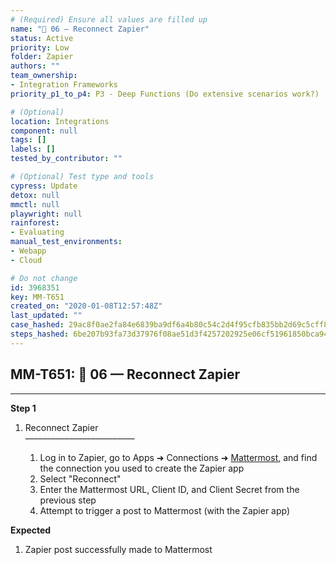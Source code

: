 ```yaml
---
# (Required) Ensure all values are filled up
name: "🔸 06 — Reconnect Zapier"
status: Active
priority: Low
folder: Zapier
authors: ""
team_ownership: 
- Integration Frameworks
priority_p1_to_p4: P3 - Deep Functions (Do extensive scenarios work?)

# (Optional)
location: Integrations
component: null
tags: []
labels: []
tested_by_contributor: ""

# (Optional) Test type and tools
cypress: Update
detox: null
mmctl: null
playwright: null
rainforest: 
- Evaluating
manual_test_environments:
- Webapp
- Cloud

# Do not change
id: 3968351
key: MM-T651
created_on: "2020-01-08T12:57:48Z"
last_updated: ""
case_hashed: 29ac8f0ae2fa84e6839ba9df6a4b80c54c2d4f95cfb835bb2d69c5cff819a3a0e337d704bb32d63d1c9bb922e36cb802
steps_hashed: 6be207b93fa73d37976f08ae51d3f4257202925e06cf51961850bca94c615960d3d924596c5e547997c40b1606b40949
---
```


<!-- (Auto-generated) Based on frontmatter's "key" and "name" -->

## MM-T651: 🔸 06 — Reconnect Zapier

---

**Step 1**

1. Reconnect Zapier\
   –––––––––––––––––––––––––

   1. Log in to Zapier, go to Apps ➜ Connections ➜ [Mattermost](https://zapier.com/app/connections/mattermost), and find the connection you used to create the Zapier app
   2. Select "Reconnect"
   3. Enter the Mattermost URL, Client ID, and Client Secret from the previous step
   4. Attempt to trigger a post to Mattermost (with the Zapier app)

**Expected**

1. Zapier post successfully made to Mattermost
